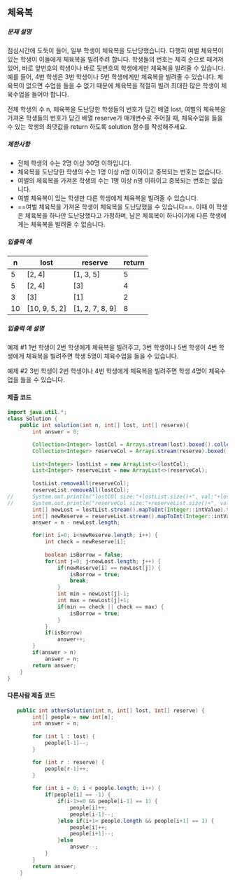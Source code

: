 ## 체육복

##### 문제 설명

점심시간에 도둑이 들어, 일부 학생이 체육복을 도난당했습니다. 다행히 여벌 체육복이 있는 학생이 이들에게 체육복을 빌려주려 합니다. 학생들의 번호는 체격 순으로 매겨져 있어, 바로 앞번호의 학생이나 바로 뒷번호의 학생에게만 체육복을 빌려줄 수 있습니다. 예를 들어, 4번 학생은 3번 학생이나 5번 학생에게만 체육복을 빌려줄 수 있습니다. 체육복이 없으면 수업을 들을 수 없기 때문에 체육복을 적절히 빌려 최대한 많은 학생이 체육수업을 들어야 합니다.

전체 학생의 수 n, 체육복을 도난당한 학생들의 번호가 담긴 배열 lost, 여벌의 체육복을 가져온 학생들의 번호가 담긴 배열 reserve가 매개변수로 주어질 때, 체육수업을 들을 수 있는 학생의 최댓값을 return 하도록 solution 함수를 작성해주세요.

##### 제한사항

- 전체 학생의 수는 2명 이상 30명 이하입니다.
- 체육복을 도난당한 학생의 수는 1명 이상 n명 이하이고 중복되는 번호는 없습니다.
- 여벌의 체육복을 가져온 학생의 수는 1명 이상 n명 이하이고 중복되는 번호는 없습니다.
- 여벌 체육복이 있는 학생만 다른 학생에게 체육복을 빌려줄 수 있습니다.
- ==여벌 체육복을 가져온 학생이 체육복을 도난당했을 수 있습니다==. 이때 이 학생은 체육복을 하나만 도난당했다고 가정하며, 남은 체육복이 하나이기에 다른 학생에게는 체육복을 빌려줄 수 없습니다.

##### 입출력 예

| n    | lost          | reserve         | return |
| ---- | ------------- | --------------- | ------ |
| 5    | [2, 4]        | [1, 3, 5]       | 5      |
| 5    | [2, 4]        | [3]             | 4      |
| 3    | [3]           | [1]             | 2      |
| 10   | [10, 9, 5, 2] | [1, 2, 7, 8, 9] | 8      |

##### 입출력 예 설명

예제 #1
1번 학생이 2번 학생에게 체육복을 빌려주고, 3번 학생이나 5번 학생이 4번 학생에게 체육복을 빌려주면 학생 5명이 체육수업을 들을 수 있습니다.

예제 #2
3번 학생이 2번 학생이나 4번 학생에게 체육복을 빌려주면 학생 4명이 체육수업을 들을 수 있습니다.



#### 제출 코드

```java
import java.util.*;
class Solution {
    public int solution(int n, int[] lost, int[] reserve){
		int answer = 0;

		Collection<Integer> lostCol = Arrays.stream(lost).boxed().collect(Collectors.toList());
		Collection<Integer> reserveCol = Arrays.stream(reserve).boxed().collect(Collectors.toList());
		
		List<Integer> lostList = new ArrayList<>(lostCol);
		List<Integer> reserveList = new ArrayList<>(reserveCol);
		
		lostList.removeAll(reserveCol);
		reserveList.removeAll(lostCol);
//		System.out.println("lostCOl size:"+lostList.size()+", val:"+lostList.toString());
//		System.out.println("reserveCol size:"+reserveList.size()+", val:"+reserveList.toString());
		int[] newLost = lostList.stream().mapToInt(Integer::intValue).toArray();
		int[] newReserve = reserveList.stream().mapToInt(Integer::intValue).toArray();
		answer = n - newLost.length;

		for(int i=0; i<newReserve.length; i++) {
			int check = newReserve[i];
			
			boolean isBorrow = false;
			for(int j=0; j<newLost.length; j++) {
				if(newReserve[i] == newLost[j]) {
					isBorrow = true;
					break;
				}
				int min = newLost[j]-1;
				int max = newLost[j]+1;
				if(min == check || check == max) {
					isBorrow = true;
				}
			}
			if(isBorrow)
				answer++;
		}
		if(answer > n)
			answer = n;
		return answer;
    }
}
```



#### 다른사람 제출 코드

```java
   public int otherSolution(int n, int[] lost, int[] reserve) {
        int[] people = new int[n];
        int answer = n;
  
        for (int l : lost) {
            people[l-1]--;
        }

        for (int r : reserve) {
            people[r-1]++;
        }
       
        for (int i = 0; i < people.length; i++) {
            if(people[i] == -1) {
                if(i-1>=0 && people[i-1] == 1) {
                    people[i]++;
                    people[i-1]--;
                }else if(i+1< people.length && people[i+1] == 1) {
                    people[i]++;
                    people[i+1]--;
                }else 
                    answer--;
            }
        }
        return answer;
    }
```

